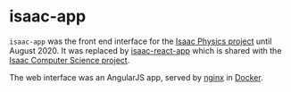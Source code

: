 # isaac-app

`isaac-app` was the front end interface for the [Isaac Physics project](https://isaacphysics.org/about) until August 2020. It was replaced by [isaac-react-app](https://github.com/isaacphysics/isaac-react-app) which is shared with the [Isaac Computer Science project](https://isaaccomputerscience.org/about).

The web interface was an AngularJS app, served by [nginx](https://nginx.org/en/) in [Docker](https://www.docker.com/).
